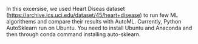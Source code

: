 In this excersise, we used Heart Diseas dataset (https://archive.ics.uci.edu/dataset/45/heart+disease) to run few ML algorithems and compare their results with AutoML. 
Currently, Python AutoSklearn run on Ubuntu. 
You need to install Ubuntu and Anaconda and then through conda command installing auto-sklearn.

